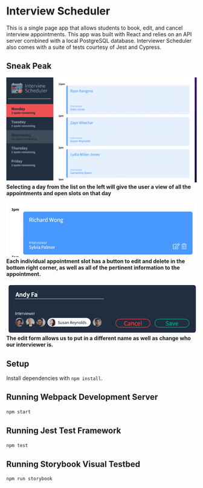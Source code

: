 # Interview Scheduler
This is a single page app that allows students to book, edit, and cancel interview appointments.  This app was built with React and relies on an API server combined with a local PostgreSQL database.  Interviewer Scheduler also comes with a suite of tests courtesy of Jest and Cypress.

## Sneak Peak

![interview_scheduler_full_screen.png](/screenshots/interview_scheduler_full_screen.png)
<b>Selecting a day from the list on the left will give the user a view of all the appointments and open slots on that day</b>

![interview_scheduler_appointment.png](/screenshots/interview_scheduler_appointment.png?raw=true)
<b>Each individual appointment slot has a button to edit and delete in the bottom right corner, as well as all of the pertinent information to the appointment.</b>

![interview_scheduler_edit_form.png](/screenshots/interview_scheduler_edit_form.png?raw=true)
<b>The edit form allows us to put in a different name as well as change who our interviewer is.</b>

## Setup

Install dependencies with `npm install`.

## Running Webpack Development Server

```sh
npm start
```

## Running Jest Test Framework

```sh
npm test
```

## Running Storybook Visual Testbed

```sh
npm run storybook
```
